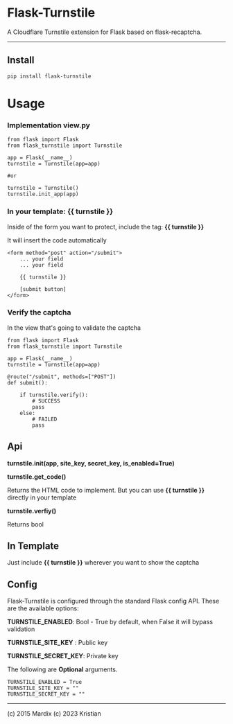 # Flask-Turnstile

A Cloudflare Turnstile extension for Flask based on flask-recaptcha.

---

## Install

    pip install flask-turnstile

# Usage

### Implementation view.py

    from flask import Flask
    from flask_turnstile import Turnstile

    app = Flask(__name__)
    turnstile = Turnstile(app=app)
    
    #or 
    
    turnstile = Turnstile()
    turnstile.init_app(app)
    

### In your template: **{{ turnstile }}**

Inside of the form you want to protect, include the tag: **{{ turnstile }}**

It will insert the code automatically


    <form method="post" action="/submit">
        ... your field
        ... your field

        {{ turnstile }}

        [submit button]
    </form>


### Verify the captcha

In the view that's going to validate the captcha

    from flask import Flask
    from flask_turnstile import Turnstile

    app = Flask(__name__)
    turnstile = Turnstile(app=app)

    @route("/submit", methods=["POST"])
    def submit():

        if turnstile.verify():
            # SUCCESS
            pass
        else:
            # FAILED
            pass


## Api

**turnstile.__init__(app, site_key, secret_key, is_enabled=True)**

**turnstile.get_code()**

Returns the HTML code to implement. But you can use
**{{ turnstile }}** directly in your template

**turnstile.verfiy()**

Returns bool

## In Template

Just include **{{ turnstile }}** wherever you want to show the captcha


## Config

Flask-Turnstile is configured through the standard Flask config API.
These are the available options:

**TURNSTILE_ENABLED**: Bool - True by default, when False it will bypass validation

**TURNSTILE_SITE_KEY** : Public key

**TURNSTILE_SECRET_KEY**: Private key

The following are **Optional** arguments.

    TURNSTILE_ENABLED = True
    TURNSTILE_SITE_KEY = ""
    TURNSTILE_SECRET_KEY = ""

---

(c) 2015 Mardix
(c) 2023 Kristian
